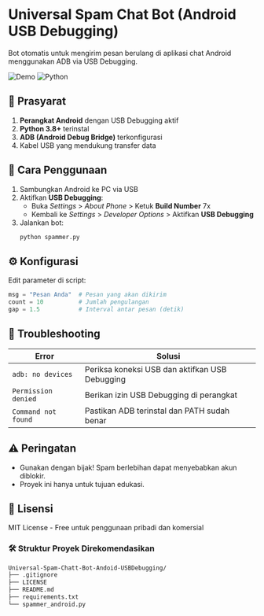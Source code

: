 # Universal Spam Chat Bot (Android USB Debugging)

Bot otomatis untuk mengirim pesan berulang di aplikasi chat Android menggunakan ADB via USB Debugging.

![Demo](https://img.shields.io/badge/Platform-Android-green) ![Python](https://img.shields.io/badge/Python-3.8%2B-blue)

## 🔧 Prasyarat

1. **Perangkat Android** dengan USB Debugging aktif
2. **Python 3.8+** terinstal
3. **ADB (Android Debug Bridge)** terkonfigurasi
4. Kabel USB yang mendukung transfer data

## 🚀 Cara Penggunaan

1. Sambungkan Android ke PC via USB
2. Aktifkan **USB Debugging**:
   - Buka _Settings_ > _About Phone_ > Ketuk **Build Number** 7x
   - Kembali ke _Settings_ > _Developer Options_ > Aktifkan **USB Debugging**
3. Jalankan bot:
   ```bash
   python spammer.py
   ```

## ⚙️ Konfigurasi

Edit parameter di script:

```python
msg = "Pesan Anda"  # Pesan yang akan dikirim
count = 10          # Jumlah pengulangan
gap = 1.5           # Interval antar pesan (detik)
```

## 📌 Troubleshooting

| **Error**           | **Solusi**                                     |
| ------------------- | ---------------------------------------------- |
| `adb: no devices`   | Periksa koneksi USB dan aktifkan USB Debugging |
| `Permission denied` | Berikan izin USB Debugging di perangkat        |
| `Command not found` | Pastikan ADB terinstal dan PATH sudah benar    |

## ⚠️ Peringatan

- Gunakan dengan bijak! Spam berlebihan dapat menyebabkan akun diblokir.
- Proyek ini hanya untuk tujuan edukasi.

## 📝 Lisensi

MIT License - Free untuk penggunaan pribadi dan komersial

### 🛠️ **Struktur Proyek Direkomendasikan**

```bash
Universal-Spam-Chatt-Bot-Andoid-USBDebugging/
├── .gitignore
├── LICENSE
├── README.md
├── requirements.txt
└── spammer_android.py
```
